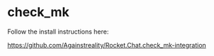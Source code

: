 # check_mk

Follow the install instructions here:

<https://github.com/Againstreality/Rocket.Chat.check_mk-integration>
